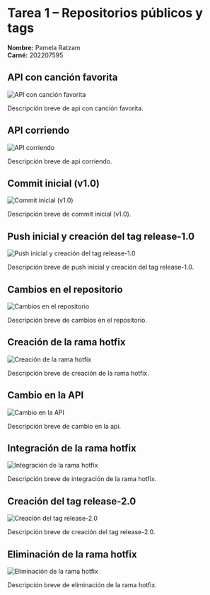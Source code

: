 # Tarea 1 – Repositorios públicos y tags

**Nombre:** Pamela Ratzam  
**Carné:** 202207595

## API con canción favorita

![API con canción favorita](./imgs/api_con_canción_favorita.png)

Descripción breve de api con canción favorita.

## API corriendo

![API corriendo](./imgs/api_corriendo.png)

Descripción breve de api corriendo.

## Commit inicial (v1.0)

![Commit inicial (v1.0)](./imgs/commit_inicial_(v1.0).png)

Descripción breve de commit inicial (v1.0).

## Push inicial y creación del tag release-1.0

![Push inicial y creación del tag release-1.0](./imgs/push_inicial_y_creación_del_tag_release-1.0.png)

Descripción breve de push inicial y creación del tag release-1.0.

## Cambios en el repositorio

![Cambios en el repositorio](./imgs/cambios_en_el_repositorio.png)

Descripción breve de cambios en el repositorio.

## Creación de la rama hotfix

![Creación de la rama hotfix](./imgs/creación_de_la_rama_hotfix.png)

Descripción breve de creación de la rama hotfix.

## Cambio en la API

![Cambio en la API](./imgs/cambio_en_la_api.png)

Descripción breve de cambio en la api.

## Integración de la rama hotfix

![Integración de la rama hotfix](./imgs/integración_de_la_rama_hotfix.png)

Descripción breve de integración de la rama hotfix.

## Creación del tag release-2.0

![Creación del tag release-2.0](./imgs/creación_del_tag_release-2.0.png)

Descripción breve de creación del tag release-2.0.

## Eliminación de la rama hotfix

![Eliminación de la rama hotfix](./imgs/eliminación_de_la_rama_hotfix.png)

Descripción breve de eliminación de la rama hotfix.
